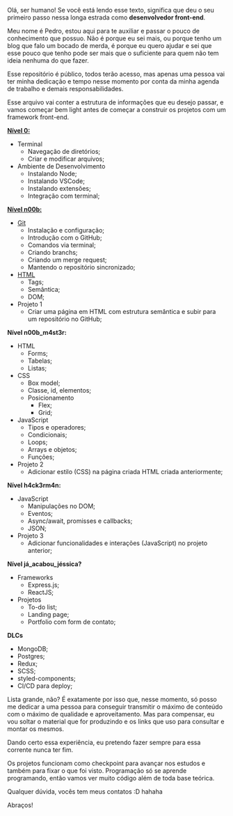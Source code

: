 Olá, ser humano! Se você está lendo esse texto, significa que deu o seu primeiro passo nessa longa estrada como **desenvolvedor front-end**.

Meu nome é Pedro, estou aqui para te auxiliar e passar o pouco de conhecimento que possuo. Não é porque eu sei mais, ou porque tenho um blog que falo um bocado de merda, é porque eu quero ajudar e sei que esse pouco que tenho pode ser mais que o suficiente para quem não tem ideia nenhuma do que fazer.

Esse repositório é público, todos terão acesso, mas apenas uma pessoa vai ter minha dedicação e tempo nesse momento por conta da minha agenda de trabalho e demais responsabilidades.

Esse arquivo vai conter a estrutura de informações que eu desejo passar, e vamos começar bem light antes de começar a construir os projetos com um framework front-end.

[**Nível 0:**](Nível-0/README.md)
- Terminal
  - Navegação de diretórios;
  - Criar e modificar arquivos;
- Ambiente de Desenvolvimento
  - Instalando Node;
  - Instalando VSCode;
  - Instalando extensões;
  - Integração com terminal;

[**Nível n00b:**](Nível-n00b/)
- [Git](Nível-n00b/Git/README.md)
  - Instalação e configuração;
  - Introdução com o GitHub;
  - Comandos via terminal;
  - Criando branchs;
  - Criando um merge request;
  - Mantendo o repositório sincronizado;
- [HTML](Nível-n00b/HTML/README.md)
  - Tags;
  - Semântica;
  - DOM;
- Projeto 1
  - Criar uma página em HTML com estrutura semântica e subir para um repositório no GitHub;
  
**Nível n00b_m4st3r:**
- HTML
  - Forms;
  - Tabelas;
  - Listas;
- CSS
  - Box model;
  - Classe, id, elementos;
  - Posicionamento
    - Flex;
    - Grid;
- JavaScript
  - Tipos e operadores;
  - Condicionais;
  - Loops;
  - Arrays e objetos;
  - Funções;
- Projeto 2
  - Adicionar estilo (CSS) na página criada HTML criada anteriormente;

**Nível h4ck3rm4n:**
- JavaScript
  - Manipulações no DOM;
  - Eventos;
  - Async/await, promisses e callbacks;
  - JSON;
- Projeto 3
  - Adicionar funcionalidades e interações (JavaScript) no projeto anterior;

**Nível já_acabou_jéssica?**
- Frameworks
  - Express.js;
  - ReactJS;
- Projetos
  - To-do list;
  - Landing page;
  - Portfolio com form de contato;

**DLCs**
- MongoDB;
- Postgres;
- Redux;
- SCSS;
- styled-components;
- CI/CD para deploy;

Lista grande, não? É exatamente por isso que, nesse momento, só posso me dedicar a uma pessoa para conseguir transmitir o máximo de conteúdo com o máximo de qualidade e aproveitamento. Mas para compensar, eu vou soltar o material que for produzindo e os links que uso para consultar e montar os mesmos.

Dando certo essa experiência, eu pretendo fazer sempre para essa corrente nunca ter fim.

Os projetos funcionam como checkpoint para avançar nos estudos e também para fixar o que foi visto. Programação só se aprende programando, então vamos ver muito código além de toda base teórica.

Qualquer dúvida, vocês tem meus contatos :D hahaha

Abraços!
